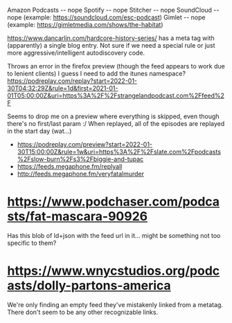 Amazon Podcasts -- nope
Spotify -- nope
Stitcher -- nope
SoundCloud -- nope (example: https://soundcloud.com/esc-podcast)
Gimlet -- nope (example: https://gimletmedia.com/shows/the-habitat)

https://www.dancarlin.com/hardcore-history-series/ has a meta tag with (apparently) a single blog entry. Not sure if we need a special rule or just more aggressive/intelligent autodiscovery code.

Throws an error in the firefox preview (though the feed appears to work due to lenient clients)
I guess I need to add the itunes namespace?
https://podreplay.com/replay?start=2022-01-30T04:32:29Z&rule=1d&first=2021-01-01T05:00:00Z&uri=https%3A%2F%2Fstrangelandpodcast.com%2Ffeed%2F

Seems to drop me on a preview where everything is skipped, even though there's no first/last param :/
When replayed, all of the episodes are replayed in the start day (wat...)

- https://podreplay.com/preview?start=2022-01-30T15:00:00Z&rule=1w&uri=https%3A%2F%2Fslate.com%2Fpodcasts%2Fslow-burn%2Fs3%2Fbiggie-and-tupac
- https://feeds.megaphone.fm/replyall
- http://feeds.megaphone.fm/veryfatalmurder

# https://www.podchaser.com/podcasts/fat-mascara-90926

Has this blob of ld+json with the feed url in it... might be something not too specific to them?

<script data-rh="true" type="application/ld+json">{"@context":"http://schema.org","@type":"PodcastSeries","@id":"https://www.podchaser.com/podcasts/fat-mascara-90926","accessMode":"auditory","genre":"Arts","description":"Beauty journalists (and friends!) Jessica Matlin and Jennifer Sullivan turn up the volume and bring you the big, juicy, world of beauty twice a week. On Tuesday episodes, they share their insider access to the beauty industry, candid stories of their beauty adventures, and the best perfumes, skinca…","identifier":90926,"image":"https://assets.pippa.io/shows/619566352eacc3a360702519/show-cover.jpg","name":"Fat Mascara","url":"https://www.podchaser.com/podcasts/fat-mascara-90926","webFeed":"https://access.acast.com/rss/e6a92aaf-8518-4cbc-a4be-2f760ded435a/","creator":[{"@type":"Person","@id":"https://www.podchaser.com/creators/jennifer-g-sullivan-107tLwoxda","name":"Jennifer G. Sullivan"},{"@type":"Person","@id":"https://www.podchaser.com/creators/jessica-matlin-107ZzonI2z","name":"Jessica Matlin"},{"@type":"Person","@id":"https://www.podchaser.com/creators/undefined"}],"aggregateRating":{"@type":"AggregateRating","ratingValue":5,"ratingCount":1},"startDate":"2016-02-23 20:00:00"}</script>

# https://www.wnycstudios.org/podcasts/dolly-partons-america

We're only finding an empty feed they've mistakenly linked from a metatag. There don't seem to be any other recognizable links.
